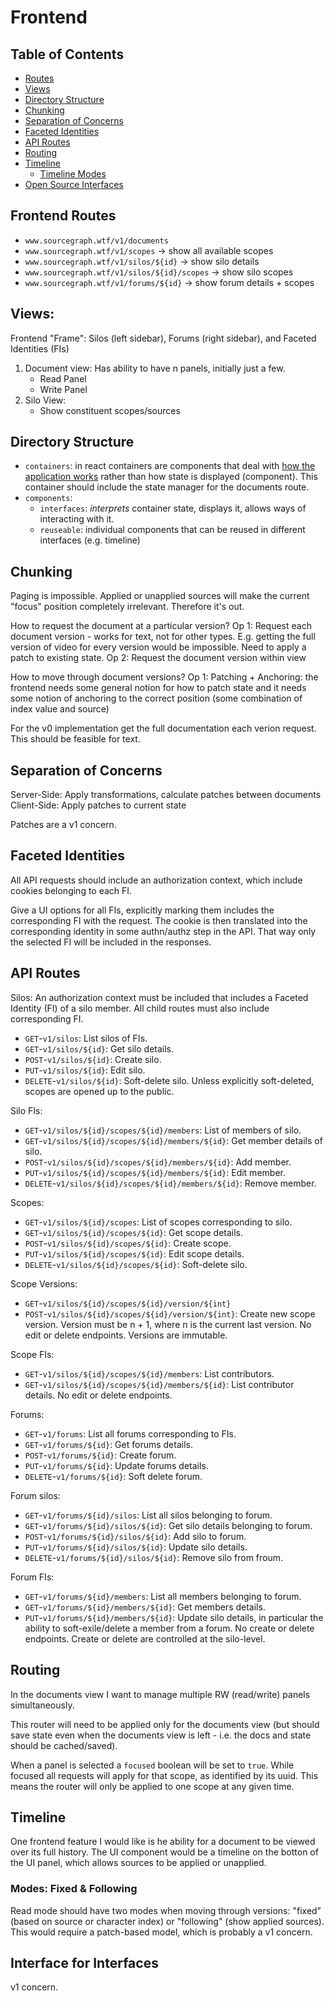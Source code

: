 # Frontend

## Table of Contents 
- [Routes](#frontend-routes)
- [Views](#views)
- [Directory Structure](#directory-structure)
- [Chunking](#chunking)
- [Separation of Concerns](#separation-of-concerns)
- [Faceted Identities](#faceted-identities)
- [API Routes](#api-routes)
- [Routing](#routing)
- [Timeline](#timeline)
    - [Timeline Modes](#modes-fixed-&-following)
- [Open Source Interfaces](#interfacef-for-interfaces)

## Frontend Routes  
- `www.sourcegraph.wtf/v1/documents`
- `www.sourcegraph.wtf/v1/scopes` -> show all available scopes   
- `www.sourcegraph.wtf/v1/silos/${id}` -> show silo details  
- `www.sourcegraph.wtf/v1/silos/${id}/scopes` -> show silo scopes  
- `www.sourcegraph.wtf/v1/forums/${id}` -> show forum details + scopes 

## Views:
Frontend "Frame": Silos (left sidebar), Forums (right sidebar), and Faceted Identities (FIs)

1. Document view: Has ability to have n panels, initially just a few.   
    - Read Panel  
    - Write Panel
2. Silo View: 
    - Show constituent scopes/sources

## Directory Structure 
- `containers`: in react containers are components that deal with [how the application works](https://medium.com/@yassimortensen/container-vs-presentational-components-in-react-8eea956e1cea) rather than how state is displayed (component). This container should include the state manager for the documents route. 
- `components`: 
    - `interfaces`: _interprets_ container state, displays it, allows ways of interacting with it.   
    - `reuseable`: individual components that can be reused in different interfaces (e.g. timeline)

## Chunking  
Paging is impossible. Applied or unapplied sources will make the current "focus" position completely irrelevant. Therefore it's out. 

How to request the document at a particular version? 
Op 1: Request each document version - works for text, not for other types. E.g. getting the full version of video for every version would be impossible. Need to apply a patch to existing state. 
Op 2: Request the document version within view

How to move through document versions? 
Op 1: Patching + Anchoring: the frontend needs some general notion for how to patch state and it needs some notion of anchoring to the correct position (some combination of index value and source)

For the v0 implementation get the full documentation each verion request. This should be feasible for text. 

## Separation of Concerns 
Server-Side: Apply transformations, calculate patches between documents 
Client-Side: Apply patches to current state 

Patches are a v1 concern. 

## Faceted Identities 
All API requests should include an authorization context, which include cookies belonging to each FI.  

Give a UI options for all FIs, explicitly marking them includes the corresponding FI with the request. The cookie is then translated into the corresponding identity in some authn/authz step in the API. That way only the selected FI will be included in the responses.

## API Routes 

Silos: An authorization context must be included that includes a Faceted Identity (FI) of a silo member. All child routes must also include corresponding FI. 
- `GET`-`v1/silos`: List silos of FIs.  
- `GET`-`v1/silos/${id}`: Get silo details.
- `POST`-`v1/silos/${id}`: Create silo.  
- `PUT`-`v1/silos/${id}`: Edit silo. 
- `DELETE`-`v1/silos/${id}`: Soft-delete silo. Unless explicitly soft-deleted, scopes are opened up to the public. 

Silo FIs: 
- `GET`-`v1/silos/${id}/scopes/${id}/members`: List of members of silo. 
- `GET`-`v1/silos/${id}/scopes/${id}/members/${id}`: Get member details of silo. 
- `POST`-`v1/silos/${id}/scopes/${id}/members/${id}`: Add member.
- `PUT`-`v1/silos/${id}/scopes/${id}/members/${id}`: Edit member.
- `DELETE`-`v1/silos/${id}/scopes/${id}/members/${id}`: Remove member.

Scopes: 
- `GET`-`v1/silos/${id}/scopes`: List of scopes corresponding to silo. 
- `GET`-`v1/silos/${id}/scopes/${id}`: Get scope details.
- `POST`-`v1/silos/${id}/scopes/${id}`: Create scope.
- `PUT`-`v1/silos/${id}/scopes/${id}`: Edit scope details.
- `DELETE`-`v1/silos/${id}/scopes/${id}`: Soft-delete silo.

Scope Versions: 
- `GET`-`v1/silos/${id}/scopes/${id}/version/${int}`
- `POST`-`v1/silos/${id}/scopes/${id}/version/${int}`: Create new scope version. Version must be n + 1, where n is the current last version. 
No edit or delete endpoints. Versions are immutable. 

Scope FIs: 
- `GET`-`v1/silos/${id}/scopes/${id}/members`: List contributors. 
- `GET`-`v1/silos/${id}/scopes/${id}/members/${id}`: List contributor details. 
No edit or delete endpoints.

Forums: 
- `GET`-`v1/forums`: List all forums corresponding to FIs.
- `GET`-`v1/forums/${id}`: Get forums details.
- `POST`-`v1/forums/${id}`: Create forum.
- `PUT`-`v1/forums/${id}`: Update forums details.
- `DELETE`-`v1/forums/${id}`: Soft delete forum.

Forum silos: 
- `GET`-`v1/forums/${id}/silos`: List all silos belonging to forum.
- `GET`-`v1/forums/${id}/silos/${id}`: Get silo details belonging to forum.
- `POST`-`v1/forums/${id}/silos/${id}`: Add silo to forum.
- `PUT`-`v1/forums/${id}/silos/${id}`: Update silo details.
- `DELETE`-`v1/forums/${id}/silos/${id}`: Remove silo from froum. 

Forum FIs: 
- `GET`-`v1/forums/${id}/members`: List all members belonging to forum.
- `GET`-`v1/forums/${id}/members/${id}`: Get members details.
- `PUT`-`v1/forums/${id}/members/${id}`: Update silo details, in particular the ability to soft-exile/delete a member from a forum. 
No create or delete endpoints. Create or delete are controlled at the silo-level.  

## Routing 
In the documents view I want to manage multiple RW (read/write) panels simultaneously. 

This router will need to be applied only for the documents view (but should save state even when the documents view is left - i.e. the docs and state should be cached/saved).

When a panel is selected a `focused` boolean will be set to `true`. While focused all requests will apply for that scope, as identified by its uuid. This means the router will only be applied to one scope at any given time. 
 
## Timeline 
One frontend feature I would like is he ability for a document to be viewed over its full history. The UI component would be a timeline on the botton of the UI panel, which allows sources to be applied or unapplied.

### Modes: Fixed & Following 
Read mode should have two modes when moving through versions: "fixed" (based on source or character index) or "following" (show applied sources). This would require a patch-based model, which is probably a v1 concern. 

## Interface for Interfaces 
v1 concern.  